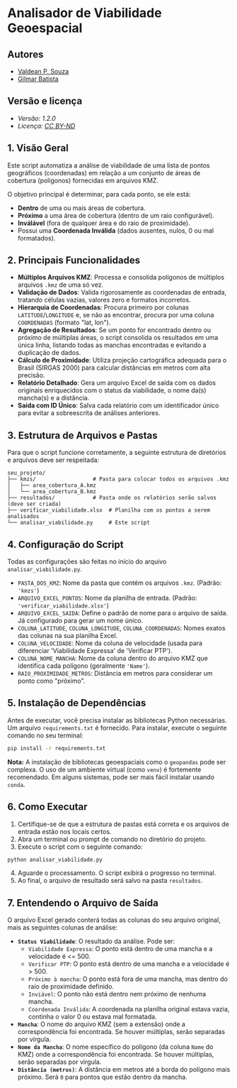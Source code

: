 # Analisador de Viabilidade Geoespacial

## Autores

- [Valdean P. Souza](https://www.github.com/valdean132)
- [Gilmar Batista]()

## Versão e licença
- *Versão: 1.2.0*
- *Licença: [CC BY-ND](https://creativecommons.org/licenses/by-nd/4.0/)*

## 1. Visão Geral

Este script automatiza a análise de viabilidade de uma lista de pontos geográficos (coordenadas) em relação a um conjunto de áreas de cobertura (polígonos) fornecidas em arquivos KMZ.

O objetivo principal é determinar, para cada ponto, se ele está:
- **Dentro** de uma ou mais áreas de cobertura.
- **Próximo** a uma área de cobertura (dentro de um raio configurável).
- **Inválável** (fora de qualquer área e do raio de proximidade).
- Possui uma **Coordenada Inválida** (dados ausentes, nulos, 0 ou mal formatados).

## 2. Principais Funcionalidades

- **Múltiplos Arquivos KMZ**: Processa e consolida polígonos de múltiplos arquivos `.kmz` de uma só vez.
- **Validação de Dados**: Valida rigorosamente as coordenadas de entrada, tratando células vazias, valores zero e formatos incorretos.
- **Hierarquia de Coordenadas**: Procura primeiro por colunas `LATITUDE`/`LONGITUDE` e, se não as encontrar, procura por uma coluna `COORDENADAS` (formato "lat, lon").
- **Agregação de Resultados**: Se um ponto for encontrado dentro ou próximo de múltiplas áreas, o script consolida os resultados em uma única linha, listando todas as manchas encontradas e evitando a duplicação de dados.
- **Cálculo de Proximidade**: Utiliza projeção cartográfica adequada para o Brasil (SIRGAS 2000) para calcular distâncias em metros com alta precisão.
- **Relatório Detalhado**: Gera um arquivo Excel de saída com os dados originais enriquecidos com o status da viabilidade, o nome da(s) mancha(s) e a distância.
- **Saída com ID Único**: Salva cada relatório com um identificador único para evitar a sobreescrita de análises anteriores.

## 3. Estrutura de Arquivos e Pastas

Para que o script funcione corretamente, a seguinte estrutura de diretórios e arquivos deve ser respeitada:

```
seu_projeto/
├── kmzs/                  # Pasta para colocar todos os arquivos .kmz
│   ├── area_cobertura_A.kmz
│   └── area_cobertura_B.kmz
├── resultados/            # Pasta onde os relatórios serão salvos (deve ser criada)
├── verificar_viabilidade.xlsx  # Planilha com os pontos a serem analisados
└── analisar_viabilidade.py     # Este script
```

## 4. Configuração do Script

Todas as configurações são feitas no início do arquivo `analisar_viabilidade.py`.

- `PASTA_DOS_KMZ`: Nome da pasta que contém os arquivos `.kmz`. (Padrão: `'kmzs'`)
- `ARQUIVO_EXCEL_PONTOS`: Nome da planilha de entrada. (Padrão: `'verificar_viabilidade.xlsx'`)
- `ARQUIVO_EXCEL_SAIDA`: Define o padrão de nome para o arquivo de saída. Já configurado para gerar um nome único.
- `COLUNA_LATITUDE`, `COLUNA_LONGITUDE`, `COLUNA_COORDENADAS`: Nomes exatos das colunas na sua planilha Excel.
- `COLUNA_VELOCIDADE`: Nome da coluna de velocidade (usada para diferenciar 'Viabilidade Expressa' de 'Verificar PTP').
- `COLUNA_NOME_MANCHA`: Nome da coluna dentro do arquivo KMZ que identifica cada polígono (geralmente `'Name'`).
- `RAIO_PROXIMIDADE_METROS`: Distância em metros para considerar um ponto como "próximo".

## 5. Instalação de Dependências

Antes de executar, você precisa instalar as bibliotecas Python necessárias. Um arquivo `requirements.txt` é fornecido. Para instalar, execute o seguinte comando no seu terminal:

```bash
pip install -r requirements.txt
```

**Nota:** A instalação de bibliotecas geoespaciais como o `geopandas` pode ser complexa. O uso de um ambiente virtual (como `venv`) é fortemente recomendado. Em alguns sistemas, pode ser mais fácil instalar usando `conda`.

## 6. Como Executar

1.  Certifique-se de que a estrutura de pastas está correta e os arquivos de entrada estão nos locais certos.
2.  Abra um terminal ou prompt de comando no diretório do projeto.
3.  Execute o script com o seguinte comando:

```bash
python analisar_viabilidade.py
```

4.  Aguarde o processamento. O script exibirá o progresso no terminal.
5.  Ao final, o arquivo de resultado será salvo na pasta `resultados`.

## 7. Entendendo o Arquivo de Saída

O arquivo Excel gerado conterá todas as colunas do seu arquivo original, mais as seguintes colunas de análise:

- **`Status Viabilidade`**: O resultado da análise. Pode ser:
    - `Viabilidade Expressa`: O ponto está dentro de uma mancha e a velocidade é <= 500.
    - `Verificar PTP`: O ponto está dentro de uma mancha e a velocidade é > 500.
    - `Próximo à mancha`: O ponto está fora de uma mancha, mas dentro do raio de proximidade definido.
    - `Inviável`: O ponto não está dentro nem próximo de nenhuma mancha.
    - `Coordenada Inválida`: A coordenada na planilha original estava vazia, continha o valor 0 ou estava mal formatada.
- **`Mancha`**: O nome do arquivo KMZ (sem a extensão) onde a correspondência foi encontrada. Se houver múltiplas, serão separadas por vírgula.
- **`Nome da Mancha`**: O nome específico do polígono (da coluna `Name` do KMZ) onde a correspondência foi encontrada. Se houver múltiplas, serão separadas por vírgula.
- **`Distância (metros)`**: A distância em metros até a borda do polígono mais próximo. Será `0` para pontos que estão dentro da mancha.
